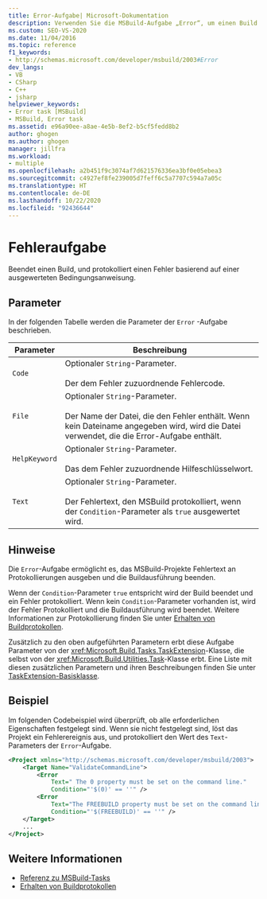 ```yaml
---
title: Error-Aufgabe| Microsoft-Dokumentation
description: Verwenden Sie die MSBuild-Aufgabe „Error“, um einen Build anzuhalten und basierend auf einer ausgewerteten Bedingungsanweisung einen Fehler zu protokollieren.
ms.custom: SEO-VS-2020
ms.date: 11/04/2016
ms.topic: reference
f1_keywords:
- http://schemas.microsoft.com/developer/msbuild/2003#Error
dev_langs:
- VB
- CSharp
- C++
- jsharp
helpviewer_keywords:
- Error task [MSBuild]
- MSBuild, Error task
ms.assetid: e96a90ee-a8ae-4e5b-8ef2-b5cf5fedd8b2
author: ghogen
ms.author: ghogen
manager: jillfra
ms.workload:
- multiple
ms.openlocfilehash: a2b451f9c3074af7d621576336ea3bf0e05ebea3
ms.sourcegitcommit: c4927ef8fe239005d7feff6c5a7707c594a7a05c
ms.translationtype: HT
ms.contentlocale: de-DE
ms.lasthandoff: 10/22/2020
ms.locfileid: "92436644"
---
```

# <a name="error-task"></a>Fehleraufgabe

Beendet einen Build, und protokolliert einen Fehler basierend auf einer ausgewerteten Bedingungsanweisung.

## <a name="parameters"></a>Parameter

In der folgenden Tabelle werden die Parameter der `Error` -Aufgabe beschrieben.

| Parameter | Beschreibung |
|---------------| - |
| `Code` | Optionaler `String`-Parameter.<br /><br /> Der dem Fehler zuzuordnende Fehlercode. |
| `File` | Optionaler `String`-Parameter.<br /><br /> Der Name der Datei, die den Fehler enthält. Wenn kein Dateiname angegeben wird, wird die Datei verwendet, die die Error-Aufgabe enthält. |
| `HelpKeyword` | Optionaler `String`-Parameter.<br /><br /> Das dem Fehler zuzuordnende Hilfeschlüsselwort. |
| `Text` | Optionaler `String`-Parameter.<br /><br /> Der Fehlertext, den MSBuild protokolliert, wenn der `Condition`-Parameter als `true` ausgewertet wird. |

## <a name="remarks"></a>Hinweise

Die `Error`-Aufgabe ermöglicht es, das MSBuild-Projekte Fehlertext an Protokollierungen ausgeben und die Buildausführung beenden.

Wenn der `Condition`-Parameter `true` entspricht wird der Build beendet und ein Fehler protokolliert. Wenn kein `Condition`-Parameter vorhanden ist, wird der Fehler Protokolliert und die Buildausführung wird beendet. Weitere Informationen zur Protokollierung finden Sie unter [Erhalten von Buildprotokollen](../msbuild/obtaining-build-logs-with-msbuild.md).

Zusätzlich zu den oben aufgeführten Parametern erbt diese Aufgabe Parameter von der <xref:Microsoft.Build.Tasks.TaskExtension>-Klasse, die selbst von der <xref:Microsoft.Build.Utilities.Task>-Klasse erbt. Eine Liste mit diesen zusätzlichen Parametern und ihren Beschreibungen finden Sie unter [TaskExtension-Basisklasse](../msbuild/taskextension-base-class.md).

## <a name="example"></a>Beispiel

Im folgenden Codebeispiel wird überprüft, ob alle erforderlichen Eigenschaften festgelegt sind. Wenn sie nicht festgelegt sind, löst das Projekt ein Fehlerereignis aus, und protokolliert den Wert des `Text`-Parameters der `Error`-Aufgabe.

```xml
<Project xmlns="http://schemas.microsoft.com/developer/msbuild/2003">
    <Target Name="ValidateCommandLine">
        <Error
            Text=" The 0 property must be set on the command line."
            Condition="'$(0)' == ''" />
        <Error
            Text="The FREEBUILD property must be set on the command line."
            Condition="'$(FREEBUILD)' == ''" />
    </Target>
    ...
</Project>
```

## <a name="see-also"></a>Weitere Informationen

- [Referenz zu MSBuild-Tasks](../msbuild/msbuild-task-reference.md)
- [Erhalten von Buildprotokollen](../msbuild/obtaining-build-logs-with-msbuild.md)
